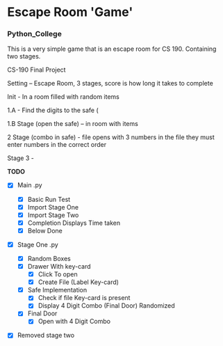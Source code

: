 # Escape Room 'Game'

### Python_College

This is a very simple game that is an escape room for CS 190. Containing two stages.

CS-190 Final Project

Setting – Escape Room, 3 stages, score is how long it takes to complete

Init - In a room filled with random items

1.A - Find the digits to the safe (

1.B Stage (open the safe) – in room with items

2 Stage (combo in safe) - file opens with 3 numbers in the file they must enter numbers in the correct order

Stage 3 -

**TODO**

- [x] Main .py
    - [x] Basic Run Test
    - [x] Import Stage One
    - [x] Import Stage Two
    - [x] Completion Displays Time taken
    - [x] Below Done
- [x] Stage One .py
    - [x] Random Boxes
    - [x] Drawer With key-card
        - [x] Click To open
        - [x] Create File (Label Key-card)
    - [x] Safe Implementation
        - [x] Check if file Key-card is present
        - [x] Display 4 Digit Combo (Final Door) Randomized
    - [x] Final Door
        - [x] Open with 4 Digit Combo
- [x] Removed stage two
    
